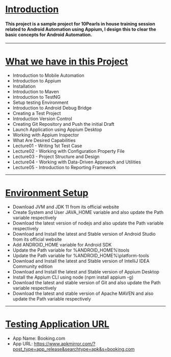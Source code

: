 # <u>Introduction</u>
#### This project is a sample project for 10Pearls in house training session related to Android Automation using Appium, I design this to clear the basic concepts for Android Automation.
***
# <u>What we have in this Project</u>
* Introduction to Mobile Automation
* Introduction to Appium
* Installation
* Introduction to Maven
* Introduction to TestNG
* Setup testing Environment
* Introduction to Android Debug Bridge
* Creating a Test Project
* Introduction Version Control
* Creating Git Repository and Push the initial Draft
* Launch Application using Appium Desktop
* Working with Appium Inspector
* What Are Desired Capabilities
* Lecture01 - Writing 1st Test Case
* Lecture02 - Working with Configuration Property File
* Lecture03 - Project Structure and Design
* Lecture04 - Working with Data-Driven Approach and Utilities
* Lecture05 - Introduction to Reporting Framework
***
# <u>Environment Setup</u>
* Download JVM and JDK 11 from its official website
* Create System and User JAVA_HOME variable and also update the Path variable respectively
* Download the latest version of nodejs and also update the Path variable respectively
* Download and Install the latest and Stable version of Android Studio from its official website
* Add ANDROID_HOME variable for Android SDK
* Update the Path variable for %ANDROID_HOME%\tools
* Update the Path variable for %ANDROID_HOME%\platform-tools
* Download and Install the latest and Stable version of IntelliJ IDEA Community edition
* Download and Install the latest and Stable version of Appium Desktop
* Install the Appium CLI using node (npm install appium -g)
* Download the latest and stable version of Git and also update the Path variable respectively
* Download the latest and stable version of Apache MAVEN and also update the Path variable respectively
***
# <u>Testing Application URL</u>
* App Name: Booking.com
* App URL: https://www.apkmirror.com/?post_type=app_release&searchtype=apk&s=booking.com






